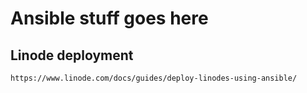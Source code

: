 # Ansible stuff goes here

## Linode deployment
`https://www.linode.com/docs/guides/deploy-linodes-using-ansible/`

